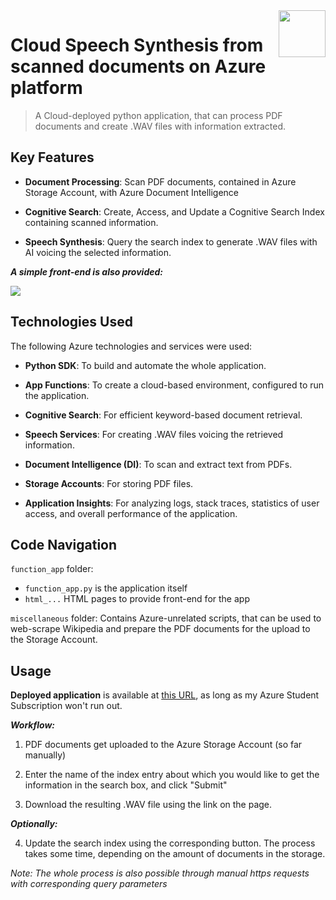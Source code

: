 <img src="https://github.com/a-vishniavetski/azure-pdf-wav-pipeline/assets/132013288/f919ade1-95b2-4fc8-95ce-52e5389b8529" align="right" height="75">

# Cloud Speech Synthesis from scanned documents on Azure platform
> A Cloud-deployed python application, that can process PDF documents and create .WAV files with information extracted.
## Key Features

- **Document Processing**: Scan PDF documents, contained in Azure Storage Account, with Azure Document Intelligence

- **Cognitive Search**: Create, Access, and Update a Cognitive Search Index containing scanned information.

- **Speech Synthesis**: Query the search index to generate .WAV files with AI voicing the selected information.

***A simple front-end is also provided:***

<img src="https://github.com/a-vishniavetski/azure-pdf-wav-pipeline/assets/132013288/8797b982-3a07-4005-91f0-467db2c5a3b2" align="center">

## Technologies Used

The following Azure technologies and services were used:

- **Python SDK**: To build and automate the whole application.

- **App Functions**: To create a cloud-based environment, configured to run the application.

- **Cognitive Search**: For efficient keyword-based document retrieval.

- **Speech Services**: For creating .WAV files voicing the retrieved information.

- **Document Intelligence (DI)**: To scan and extract text from PDFs.
  
- **Storage Accounts**: For storing PDF files.

- **Application Insights**: For analyzing logs, stack traces, statistics of user access, and overall performance of the application.

## Code Navigation
`function_app` folder:
* `function_app.py` is the application itself
* `html_...` HTML pages to provide front-end for the app

`miscellaneous` folder: Contains Azure-unrelated scripts, that can be used to web-scrape Wikipedia and prepare the PDF documents for the upload to the Storage Account.

## Usage

**Deployed application** is available at [this URL](https://tts-script-func.azurewebsites.net/api/pdf_to_speech?code=r4Kzu1kVYD5IngJ_XcdGcYI3uCpXowGwOF8WRry7gJuaAzFuW-Bffw==), as long as my Azure Student Subscription won't run out.

***Workflow:***
1. PDF documents get uploaded to the Azure Storage Account (so far manually)

2. Enter the name of the index entry about which you would like to get the information in the search box, and click "Submit"

3. Download the resulting .WAV file using the link on the page.

***Optionally:***

4. Update the search index using the corresponding button. The process takes some time, depending on the amount of documents in the storage.

*Note: The whole process is also possible through manual https requests with corresponding query parameters*
